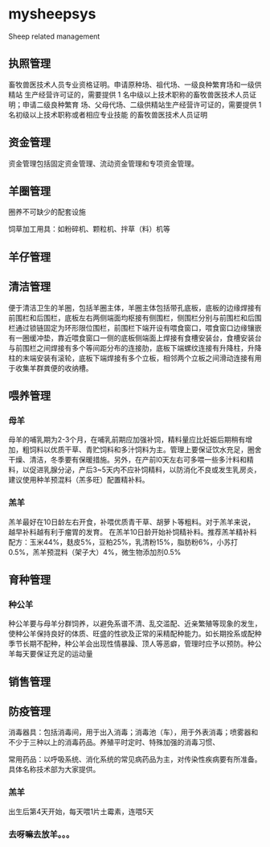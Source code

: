 # mysheepsys
Sheep related management
## 执照管理 
畜牧兽医技术人员专业资格证明。申请原种场、祖代场、一级良种繁育场和一级供精站
生产经营许可证的，需要提供 1 名中级以上技术职称的畜牧兽医技术人员证明；申请二级良种繁育
场、父母代场、二级供精站生产经营许可证的，需要提供 1 名初级以上技术职称或者相应专业技能
的畜牧兽医技术人员证明
## 资金管理 
资金管理包括固定资金管理、流动资金管理和专项资金管理。
## 羊圈管理
 圈养不可缺少的配套设施


 饲草加工用具：如粉碎机、颗粒机、拌草（料）机等 
## 羊仔管理

## 清洁管理
便于清洁卫生的羊圈，包括羊圈主体，羊圈主体包括带孔底板，底板的边缘焊接有前围栏和后围栏，底板左右两侧端面均枢接有侧围栏，侧围栏分别与前围栏和后围栏通过锁链固定为环形限位围栏，前围栏下端开设有喂食窗口，喂食窗口边缘镶嵌有一圈缓冲垫，靠近喂食窗口一侧的底板侧端面上焊接有食槽安装台，食槽安装台与前围栏之间焊接有多个等间距分布的连接肋，底板下端螺纹连接有升降柱，升降柱的末端安装有滚轮，底板下端焊接有多个立板，相邻两个立板之间滑动连接有用于收集羊群粪便的收纳槽。
## 喂养管理

### 母羊
母羊的哺乳期为2-3个月，在哺乳前期应加强补饲，精料量应比妊娠后期稍有增加，粗饲料以优质干草、青贮饲料和多汁饲料为主。管理上要保证饮水充足，圈舍干燥、清洁，冬季要有保暖措施。另外，在产前l0天左右可多喂一些多汁料和精料，以促进乳腺分泌，产后3~5天内不应补饲精料，以防消化不良或发生乳房炎，建议使用种羊预混料（羔多旺）配置精补料。
### 羔羊
羔羊最好在10日龄左右开食，补喂优质青干草、胡萝卜等粗料。对于羔羊来说，越早补料越有利于瘤胃的发育。
在羔羊10日龄开始补饲精补料。推荐羔羊精补料配方：玉米44%，麸皮5%，豆粕25%，乳清粉15%，脂肪粉6%，小苏打0.5%，羔羊预混料（架子大）4%，微生物添加剂0.5%

## 育种管理
### 种公羊
种公羊要与母羊分群饲养，以避免系谱不清、乱交滥配、近亲繁殖等现象的发生，使种公羊保持良好的体质、旺盛的性欲及正常的采精配种能力。如长期拴系或配种季节长期不配种，种公羊会出现性情暴躁、顶人等恶癖，管理时应予以预防。种公羊每天要保证充足的运动量
## 销售管理
## 防疫管理

 消毒器具：包括消毒间，用于出入消毒；消毒池（车），用于外表消毒；喷雾器和不少于三种以上的消毒药品。养殖平时定时、特殊加强的消毒习惯、

 常用药品：以呼吸系统、消化系统的常见病药品为主，对传染性疾病要有所准备。具体名称技术部为大家提供。
 ### 羔羊
  出生后第4天开始，每天喂1片土霉素，连喂5天 
### 去呀嘛去放羊。。。
